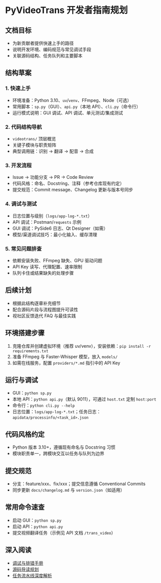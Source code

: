 # PyVideoTrans 开发者指南规划

## 文档目标

- 为新贡献者提供快速上手的路径
- 说明开发环境、编码规范与常见调试手段
- 关联源码结构、任务队列和主要脚本

## 结构草案

### 1. 快速上手
- 环境准备：Python 3.10、`uv`/`venv`、FFmpeg、Node（可选）
- 常用脚本：`sp.py`（GUI）、`api.py`（本地 API）、`cli.py`（命令行）
- 运行模式说明：GUI 调试、API 调试、单元测试/集成测试

### 2. 代码结构导航
- `videotrans/` 顶层概览
- 关键子模块与职责矩阵
- 典型调用链：识别 → 翻译 → 配音 → 合成

### 3. 开发流程
- Issue → 功能分支 → PR → Code Review
- 代码风格：命名、Docstring、注释（参考仓库现有约定）
- 提交规范：Commit message、Changelog 更新与版本号同步

### 4. 调试与测试
- 日志位置与级别（`logs/app-log-*.txt`）
- API 调试：Postman/`requests` 示例
- GUI 调试：PySide6 日志、Qt Designer（如需）
- 模型/渠道调试技巧：最小化输入、缓存清理

### 5. 常见问题排查
- 依赖安装失败、FFmpeg 缺失、GPU 驱动问题
- API Key 读写、代理配置、速率限制
- 队列卡住或结果缺失的处理步骤

## 后续计划

- 根据此结构逐章补充细节
- 配合源码片段与流程图提升可读性
- 视社区反馈迭代 FAQ 与最佳实践

## 环境搭建步骤
1. 克隆仓库并创建虚拟环境（推荐 uv/venv），安装依赖：`pip install -r requirements.txt`
2. 准备 FFmpeg 与 Faster-Whisper 模型，放入 `models/`
3. 如需在线服务，配置 `providers/*.md` 指引中的 API Key

## 运行与调试
- GUI：`python sp.py`
- 本地 API：`python api.py`（默认 9011），可通过 `host.txt` 定制 `host:port`
- 命令行：`python cli.py --help`
- 日志位置：`logs/app-log-*.txt`；任务日志：`apidata/processinfo/<task_id>.json`

## 代码风格约定
- Python 版本 3.10+，遵循现有命名与 Docstring 习惯
- 模块职责单一，跨模块交互以任务与队列为边界

## 提交规范
- 分支：feature/xxx、fix/xxx；提交信息遵循 Conventional Commits
- 同步更新 `docs/changelog.md` 与 `version.json`（如适用）

## 常用命令速查
- 启动 GUI：`python sp.py`
- 启动 API：`python api.py`
- 提交视频翻译任务（示例见 API 文档 `/trans_video`）

## 深入阅读
- [调试与排错手册](debugging.md)
- [源码导读规划](../internals/index.md)
- [任务流水线深度解析](../internals/task-pipeline.md)
